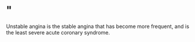# "

Unstable angina is the stable angina that has become more frequent, and is the least severe acute coronary syndrome.
